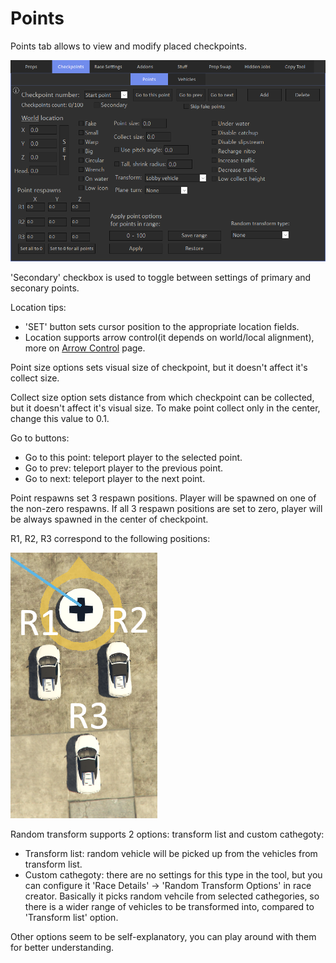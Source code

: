 # Points

Points tab allows to view and modify placed checkpoints.

![Points1](/assets/images/checkpoints/img01.png)

'Secondary' checkbox is used to toggle between settings of primary and seconary points.

Location tips: 

- 'SET' button sets cursor position to the appropriate location fields.
- Location supports arrow control(it depends on world/local alignment), more on [Arrow Control](chapters/chapter1/overview.md) page.

Point size options sets visual size of checkpoint, but it doesn't affect it's collect size.

Collect size option sets distance from which checkpoint can be collected, but it doesn't affect it's visual size. To make point collect only in the center, change this value to 0.1.

Go to buttons:

- Go to this point: teleport player to the selected point.
- Go to prev: teleport player to the previous point.
- Go to next: teleport player to the next point.

Point respawns set 3 respawn positions. Player will be spawned on one of the non-zero respawns. If all 3 respawn positions are set to zero, player will be always spawned in the center of checkpoint.

R1, R2, R3 correspond to the following positions:

![Points2](/assets/images/checkpoints/img02.png)

Random transform supports 2 options: transform list and custom cathegoty:

- Transform list: random vehicle will be picked up from the vehicles from transform list.
- Custom cathegoty: there are no settings for this type in the tool, but you can configure it 'Race Details' -> 'Random Transform Options' in race creator.
Basically it picks random vehcile from selected cathegories, so there is a wider range of vehicles to be transformed into, compared to 'Transform list' option.

Other options seem to be self-explanatory, you can play around with them for better understanding.